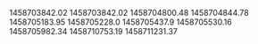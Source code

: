 1458703842.02
1458703842.02
1458704800.48
1458704844.78
1458705183.95
1458705228.0
1458705437.9
1458705530.16
1458705982.34
1458710753.19
1458711231.37
